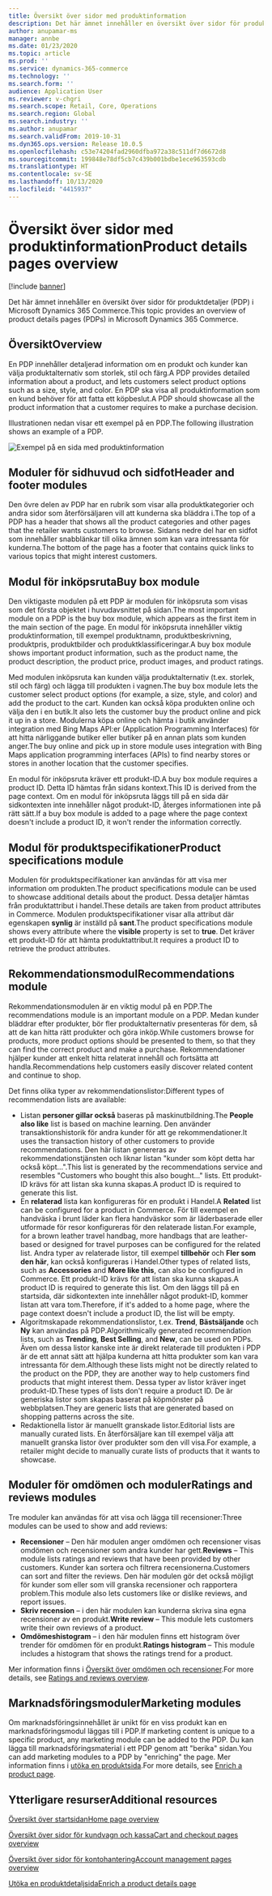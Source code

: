 ```yaml
---
title: Översikt över sidor med produktinformation
description: Det här ämnet innehåller en översikt över sidor för produktdetaljer (PDP) i Microsoft Dynamics 365 Commerce.
author: anupamar-ms
manager: annbe
ms.date: 01/23/2020
ms.topic: article
ms.prod: ''
ms.service: dynamics-365-commerce
ms.technology: ''
ms.search.form: ''
audience: Application User
ms.reviewer: v-chgri
ms.search.scope: Retail, Core, Operations
ms.search.region: Global
ms.search.industry: ''
ms.author: anupamar
ms.search.validFrom: 2019-10-31
ms.dyn365.ops.version: Release 10.0.5
ms.openlocfilehash: c53e74204fad2960dfba972a38c511df7d6672d8
ms.sourcegitcommit: 199848e78df5cb7c439b001bdbe1ece963593cdb
ms.translationtype: HT
ms.contentlocale: sv-SE
ms.lasthandoff: 10/13/2020
ms.locfileid: "4415937"
---
```

# <a name="product-details-pages-overview"></a><span data-ttu-id="aee58-103">Översikt över sidor med produktinformation</span><span class="sxs-lookup"><span data-stu-id="aee58-103">Product details pages overview</span></span>

[!include [banner](includes/banner.md)]

<span data-ttu-id="aee58-104">Det här ämnet innehåller en översikt över sidor för produktdetaljer (PDP) i Microsoft Dynamics 365 Commerce.</span><span class="sxs-lookup"><span data-stu-id="aee58-104">This topic provides an overview of product details pages (PDPs) in Microsoft Dynamics 365 Commerce.</span></span>

## <a name="overview"></a><span data-ttu-id="aee58-105">Översikt</span><span class="sxs-lookup"><span data-stu-id="aee58-105">Overview</span></span>

<span data-ttu-id="aee58-106">En PDP innehåller detaljerad information om en produkt och kunder kan välja produktalternativ som storlek, stil och färg.</span><span class="sxs-lookup"><span data-stu-id="aee58-106">A PDP provides detailed information about a product, and lets customers select product options such as a size, style, and color.</span></span> <span data-ttu-id="aee58-107">En PDP ska visa all produktinformation som en kund behöver för att fatta ett köpbeslut.</span><span class="sxs-lookup"><span data-stu-id="aee58-107">A PDP should showcase all the product information that a customer requires to make a purchase decision.</span></span>

<span data-ttu-id="aee58-108">Illustrationen nedan visar ett exempel på en PDP.</span><span class="sxs-lookup"><span data-stu-id="aee58-108">The following illustration shows an example of a PDP.</span></span>

![Exempel på en sida med produktinformation](./media/pdp.PNG)

## <a name="header-and-footer-modules"></a><span data-ttu-id="aee58-110">Moduler för sidhuvud och sidfot</span><span class="sxs-lookup"><span data-stu-id="aee58-110">Header and footer modules</span></span>

<span data-ttu-id="aee58-111">Den övre delen av PDP har en rubrik som visar alla produktkategorier och andra sidor som återförsäljaren vill att kunderna ska bläddra i.</span><span class="sxs-lookup"><span data-stu-id="aee58-111">The top of a PDP has a header that shows all the product categories and other pages that the retailer wants customers to browse.</span></span> <span data-ttu-id="aee58-112">Sidans nedre del har en sidfot som innehåller snabblänkar till olika ämnen som kan vara intressanta för kunderna.</span><span class="sxs-lookup"><span data-stu-id="aee58-112">The bottom of the page has a footer that contains quick links to various topics that might interest customers.</span></span>

## <a name="buy-box-module"></a><span data-ttu-id="aee58-113">Modul för inköpsruta</span><span class="sxs-lookup"><span data-stu-id="aee58-113">Buy box module</span></span>

<span data-ttu-id="aee58-114">Den viktigaste modulen på ett PDP är modulen för inköpsruta som visas som det första objektet i huvudavsnittet på sidan.</span><span class="sxs-lookup"><span data-stu-id="aee58-114">The most important module on a PDP is the buy box module, which appears as the first item in the main section of the page.</span></span> <span data-ttu-id="aee58-115">En modul för inköpsruta innehåller viktig produktinformation, till exempel produktnamn, produktbeskrivning, produktpris, produktbilder och produktklassificeringar.</span><span class="sxs-lookup"><span data-stu-id="aee58-115">A buy box module shows important product information, such as the product name, the product description, the product price, product images, and product ratings.</span></span>

<span data-ttu-id="aee58-116">Med modulen inköpsruta kan kunden välja produktalternativ (t.ex. storlek, stil och färg) och lägga till produkten i vagnen.</span><span class="sxs-lookup"><span data-stu-id="aee58-116">The buy box module lets the customer select product options (for example, a size, style, and color) and add the product to the cart.</span></span> <span data-ttu-id="aee58-117">Kunden kan också köpa produkten online och välja den i en butik.</span><span class="sxs-lookup"><span data-stu-id="aee58-117">It also lets the customer buy the product online and pick it up in a store.</span></span> <span data-ttu-id="aee58-118">Modulerna köpa online och hämta i butik använder integration med Bing Maps API:er (Application Programming Interfaces) för att hitta närliggande butiker eller butiker på en annan plats som kunden anger.</span><span class="sxs-lookup"><span data-stu-id="aee58-118">The buy online and pick up in store module uses integration with Bing Maps application programming interfaces (APIs) to find nearby stores or stores in another location that the customer specifies.</span></span>

<span data-ttu-id="aee58-119">En modul för inköpsruta kräver ett produkt-ID.</span><span class="sxs-lookup"><span data-stu-id="aee58-119">A buy box module requires a product ID.</span></span> <span data-ttu-id="aee58-120">Detta ID hämtas från sidans kontext.</span><span class="sxs-lookup"><span data-stu-id="aee58-120">This ID is derived from the page context.</span></span> <span data-ttu-id="aee58-121">Om en modul för inköpsruta läggs till på en sida där sidkontexten inte innehåller något produkt-ID, återges informationen inte på rätt sätt.</span><span class="sxs-lookup"><span data-stu-id="aee58-121">If a buy box module is added to a page where the page context doesn't include a product ID, it won't render the information correctly.</span></span>

## <a name="product-specifications-module"></a><span data-ttu-id="aee58-122">Modul för produktspecifikationer</span><span class="sxs-lookup"><span data-stu-id="aee58-122">Product specifications module</span></span>

<span data-ttu-id="aee58-123">Modulen för produktspecifikationer kan användas för att visa mer information om produkten.</span><span class="sxs-lookup"><span data-stu-id="aee58-123">The product specifications module can be used to showcase additional details about the product.</span></span> <span data-ttu-id="aee58-124">Dessa detaljer hämtas från produktattribut i handel.</span><span class="sxs-lookup"><span data-stu-id="aee58-124">These details are taken from product attributes in Commerce.</span></span> <span data-ttu-id="aee58-125">Modulen produktspecifikationer visar alla attribut där egenskapen **synlig** är inställd på **sant**.</span><span class="sxs-lookup"><span data-stu-id="aee58-125">The product specifications module shows every attribute where the **visible** property is set to **true**.</span></span> <span data-ttu-id="aee58-126">Det kräver ett produkt-ID för att hämta produktattribut.</span><span class="sxs-lookup"><span data-stu-id="aee58-126">It requires a product ID to retrieve the product attributes.</span></span>

## <a name="recommendations-module"></a><span data-ttu-id="aee58-127">Rekommendationsmodul</span><span class="sxs-lookup"><span data-stu-id="aee58-127">Recommendations module</span></span>

<span data-ttu-id="aee58-128">Rekommendationsmodulen är en viktig modul på en PDP.</span><span class="sxs-lookup"><span data-stu-id="aee58-128">The recommendations module is an important module on a PDP.</span></span> <span data-ttu-id="aee58-129">Medan kunder bläddrar efter produkter, bör fler produktalternativ presenteras för dem, så att de kan hitta rätt produkter och göra inköp.</span><span class="sxs-lookup"><span data-stu-id="aee58-129">While customers browse for products, more product options should be presented to them, so that they can find the correct product and make a purchase.</span></span> <span data-ttu-id="aee58-130">Rekommendationer hjälper kunder att enkelt hitta relaterat innehåll och fortsätta att handla.</span><span class="sxs-lookup"><span data-stu-id="aee58-130">Recommendations help customers easily discover related content and continue to shop.</span></span>

<span data-ttu-id="aee58-131">Det finns olika typer av rekommendationslistor:</span><span class="sxs-lookup"><span data-stu-id="aee58-131">Different types of recommendation lists are available:</span></span>

- <span data-ttu-id="aee58-132">Listan **personer gillar också** baseras på maskinutbildning.</span><span class="sxs-lookup"><span data-stu-id="aee58-132">The **People also like** list is based on machine learning.</span></span> <span data-ttu-id="aee58-133">Den använder transaktionshistorik för andra kunder för att ge rekommendationer.</span><span class="sxs-lookup"><span data-stu-id="aee58-133">It uses the transaction history of other customers to provide recommendations.</span></span> <span data-ttu-id="aee58-134">Den här listan genereras av rekommendationstjänsten och liknar listan "kunder som köpt detta har också köpt...".</span><span class="sxs-lookup"><span data-stu-id="aee58-134">This list is generated by the recommendations service and resembles "Customers who bought this also bought..." lists.</span></span> <span data-ttu-id="aee58-135">Ett produkt-ID krävs för att listan ska kunna skapas.</span><span class="sxs-lookup"><span data-stu-id="aee58-135">A product ID is required to generate this list.</span></span>
- <span data-ttu-id="aee58-136">En **relaterad** lista kan konfigureras för en produkt i Handel.</span><span class="sxs-lookup"><span data-stu-id="aee58-136">A **Related** list can be configured for a product in Commerce.</span></span> <span data-ttu-id="aee58-137">För till exempel en handväska i brunt läder kan flera handväskor som är läderbaserade eller utformade för resor konfigureras för den relaterade listan.</span><span class="sxs-lookup"><span data-stu-id="aee58-137">For example, for a brown leather travel handbag, more handbags that are leather-based or designed for travel purposes can be configured for the related list.</span></span> <span data-ttu-id="aee58-138">Andra typer av relaterade listor, till exempel **tillbehör** och **Fler som den här**, kan också konfigureras i Handel.</span><span class="sxs-lookup"><span data-stu-id="aee58-138">Other types of related lists, such as **Accessories** and **More like this**, can also be configured in Commerce.</span></span> <span data-ttu-id="aee58-139">Ett produkt-ID krävs för att listan ska kunna skapas.</span><span class="sxs-lookup"><span data-stu-id="aee58-139">A product ID is required to generate this list.</span></span> <span data-ttu-id="aee58-140">Om den läggs till på en startsida, där sidkontexten inte innehåller något produkt-ID, kommer listan att vara tom.</span><span class="sxs-lookup"><span data-stu-id="aee58-140">Therefore, if it's added to a home page, where the page context doesn't include a product ID, the list will be empty.</span></span>
- <span data-ttu-id="aee58-141">Algoritmskapade rekommendationslistor, t.ex. **Trend**, **Bästsäljande** och **Ny** kan användas på PDP.</span><span class="sxs-lookup"><span data-stu-id="aee58-141">Algorithmically generated recommendation lists, such as **Trending**, **Best Selling**, and **New**, can be used on PDPs.</span></span> <span data-ttu-id="aee58-142">Även om dessa listor kanske inte är direkt relaterade till produkten i PDP är de ett annat sätt att hjälpa kunderna att hitta produkter som kan vara intressanta för dem.</span><span class="sxs-lookup"><span data-stu-id="aee58-142">Although these lists might not be directly related to the product on the PDP, they are another way to help customers find products that might interest them.</span></span> <span data-ttu-id="aee58-143">Dessa typer av listor kräver inget produkt-ID.</span><span class="sxs-lookup"><span data-stu-id="aee58-143">These types of lists don't require a product ID.</span></span> <span data-ttu-id="aee58-144">De är generiska listor som skapas baserat på köpmönster på webbplatsen.</span><span class="sxs-lookup"><span data-stu-id="aee58-144">They are generic lists that are generated based on shopping patterns across the site.</span></span>
- <span data-ttu-id="aee58-145">Redaktionella listor är manuellt granskade listor.</span><span class="sxs-lookup"><span data-stu-id="aee58-145">Editorial lists are manually curated lists.</span></span> <span data-ttu-id="aee58-146">En återförsäljare kan till exempel välja att manuellt granska listor över produkter som den vill visa.</span><span class="sxs-lookup"><span data-stu-id="aee58-146">For example, a retailer might decide to manually curate lists of products that it wants to showcase.</span></span>

## <a name="ratings-and-reviews-modules"></a><span data-ttu-id="aee58-147">Moduler för omdömen och moduler</span><span class="sxs-lookup"><span data-stu-id="aee58-147">Ratings and reviews modules</span></span>

<span data-ttu-id="aee58-148">Tre moduler kan användas för att visa och lägga till recensioner:</span><span class="sxs-lookup"><span data-stu-id="aee58-148">Three modules can be used to show and add reviews:</span></span>

- <span data-ttu-id="aee58-149">**Recensioner** – Den här modulen anger omdömen och recensioner visas omdömen och recensioner som andra kunder har gett.</span><span class="sxs-lookup"><span data-stu-id="aee58-149">**Reviews** – This module lists ratings and reviews that have been provided by other customers.</span></span> <span data-ttu-id="aee58-150">Kunder kan sortera och filtrera recensionerna.</span><span class="sxs-lookup"><span data-stu-id="aee58-150">Customers can sort and filter the reviews.</span></span> <span data-ttu-id="aee58-151">Den här modulen gör det också möjligt för kunder som eller som vill granska recensioner och rapportera problem.</span><span class="sxs-lookup"><span data-stu-id="aee58-151">This module also lets customers like or dislike reviews, and report issues.</span></span>
- <span data-ttu-id="aee58-152">**Skriv recension** – i den här modulen kan kunderna skriva sina egna recensioner av en produkt.</span><span class="sxs-lookup"><span data-stu-id="aee58-152">**Write review** – This module lets customers write their own reviews of a product.</span></span>
- <span data-ttu-id="aee58-153">**Omdömeshistogram** – i den här modulen finns ett histogram över trender för omdömen för en produkt.</span><span class="sxs-lookup"><span data-stu-id="aee58-153">**Ratings histogram** – This module includes a histogram that shows the ratings trend for a product.</span></span>

<span data-ttu-id="aee58-154">Mer information finns i [Översikt över omdömen och recensioner](ratings-reviews-overview.md).</span><span class="sxs-lookup"><span data-stu-id="aee58-154">For more details, see [Ratings and reviews overview](ratings-reviews-overview.md).</span></span>

## <a name="marketing-modules"></a><span data-ttu-id="aee58-155">Marknadsföringsmoduler</span><span class="sxs-lookup"><span data-stu-id="aee58-155">Marketing modules</span></span>

<span data-ttu-id="aee58-156">Om marknadsföringsinnehållet är unikt för en viss produkt kan en marknadsföringsmodul läggas till i PDP.</span><span class="sxs-lookup"><span data-stu-id="aee58-156">If marketing content is unique to a specific product, any marketing module can be added to the PDP.</span></span> <span data-ttu-id="aee58-157">Du kan lägga till marknadsföringsmaterial i ett PDP genom att "berika" sidan.</span><span class="sxs-lookup"><span data-stu-id="aee58-157">You can add marketing modules to a PDP by "enriching" the page.</span></span> <span data-ttu-id="aee58-158">Mer information finns i [utöka en produktsida](enrich-product-page.md).</span><span class="sxs-lookup"><span data-stu-id="aee58-158">For more details, see [Enrich a product page](enrich-product-page.md).</span></span>

## <a name="additional-resources"></a><span data-ttu-id="aee58-159">Ytterligare resurser</span><span class="sxs-lookup"><span data-stu-id="aee58-159">Additional resources</span></span>

[<span data-ttu-id="aee58-160">Översikt över startsidan</span><span class="sxs-lookup"><span data-stu-id="aee58-160">Home page overview</span></span>](quick-tour-home-page.md)

[<span data-ttu-id="aee58-161">Översikt över sidor för kundvagn och kassa</span><span class="sxs-lookup"><span data-stu-id="aee58-161">Cart and checkout pages overview</span></span>](quick-tour-cart-checkout.md)

[<span data-ttu-id="aee58-162">Översikt över sidor för kontohantering</span><span class="sxs-lookup"><span data-stu-id="aee58-162">Account management pages overview</span></span>](quick-tour-account-management.md)

[<span data-ttu-id="aee58-163">Utöka en produktdetaljsida</span><span class="sxs-lookup"><span data-stu-id="aee58-163">Enrich a product details page</span></span>](enrich-product-page.md)
